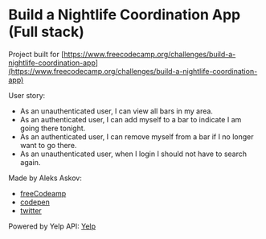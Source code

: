 # Build a Nightlife Coordination App (Full stack)

Project built for [https://www.freecodecamp.org/challenges/build-a-nightlife-coordination-app](https://www.freecodecamp.org/challenges/build-a-nightlife-coordination-app)

User story:
- As an unauthenticated user, I can view all bars in my area.
- As an authenticated user, I can add myself to a bar to indicate I am going there tonight.
- As an authenticated user, I can remove myself from a bar if I no longer want to go there.
- As an unauthenticated user, when I login I should not have to search again.

Made by Aleks Askov:

- [freeCodeamp](https://www.freecodecamp.org/aleks-askov)
- [codepen](https://codepen.io/askov)
- [twitter](https://twitter.com/AleksandrAskov)

Powered by Yelp API: [Yelp](https://www.yelp.com)
